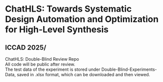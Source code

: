 # ChatHLS: Towards Systematic Design Automation and Optimization for High-Level Synthesis
## ICCAD 2025/ 
ChatHLS: Double-Blind Review Repo  
All code will be public after review.  
The test data of the experiment is stored under Double-Blind-Experiments-Data, saved in .xlsx format, which can be downloaded and then viewed.

